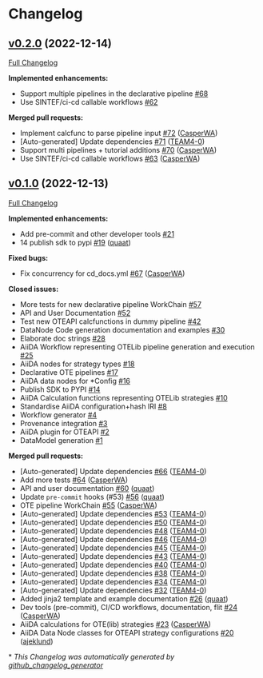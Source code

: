 # Changelog

## [v0.2.0](https://github.com/H2020-OpenModel/WP3-WrapperSDK/tree/v0.2.0) (2022-12-14)

[Full Changelog](https://github.com/H2020-OpenModel/WP3-WrapperSDK/compare/v0.1.0...v0.2.0)

**Implemented enhancements:**

- Support multiple pipelines in the declarative pipeline [\#68](https://github.com/H2020-OpenModel/WP3-WrapperSDK/issues/68)
- Use SINTEF/ci-cd callable workflows [\#62](https://github.com/H2020-OpenModel/WP3-WrapperSDK/issues/62)

**Merged pull requests:**

- Implement calcfunc to parse pipeline input [\#72](https://github.com/H2020-OpenModel/WP3-WrapperSDK/pull/72) ([CasperWA](https://github.com/CasperWA))
- \[Auto-generated\] Update dependencies [\#71](https://github.com/H2020-OpenModel/WP3-WrapperSDK/pull/71) ([TEAM4-0](https://github.com/TEAM4-0))
- Support multi pipelines + tutorial additions [\#70](https://github.com/H2020-OpenModel/WP3-WrapperSDK/pull/70) ([CasperWA](https://github.com/CasperWA))
- Use SINTEF/ci-cd callable workflows [\#63](https://github.com/H2020-OpenModel/WP3-WrapperSDK/pull/63) ([CasperWA](https://github.com/CasperWA))

## [v0.1.0](https://github.com/H2020-OpenModel/WP3-WrapperSDK/tree/v0.1.0) (2022-12-13)

[Full Changelog](https://github.com/H2020-OpenModel/WP3-WrapperSDK/compare/9357d7a1fe585f1b2d13c5e05352ca3a6353383c...v0.1.0)

**Implemented enhancements:**

- Add pre-commit and other developer tools [\#21](https://github.com/H2020-OpenModel/WP3-WrapperSDK/issues/21)
- 14 publish sdk to pypi [\#19](https://github.com/H2020-OpenModel/WP3-WrapperSDK/pull/19) ([quaat](https://github.com/quaat))

**Fixed bugs:**

- Fix concurrency for cd\_docs.yml [\#67](https://github.com/H2020-OpenModel/WP3-WrapperSDK/pull/67) ([CasperWA](https://github.com/CasperWA))

**Closed issues:**

- More tests for new declarative pipeline WorkChain [\#57](https://github.com/H2020-OpenModel/WP3-WrapperSDK/issues/57)
- API and User Documentation [\#52](https://github.com/H2020-OpenModel/WP3-WrapperSDK/issues/52)
- Test new OTEAPI calcfunctions in dummy pipeline [\#42](https://github.com/H2020-OpenModel/WP3-WrapperSDK/issues/42)
- DataNode Code generation documentation and examples [\#30](https://github.com/H2020-OpenModel/WP3-WrapperSDK/issues/30)
- Elaborate doc strings [\#28](https://github.com/H2020-OpenModel/WP3-WrapperSDK/issues/28)
- AiiDA Workflow representing OTELib pipeline generation and execution [\#25](https://github.com/H2020-OpenModel/WP3-WrapperSDK/issues/25)
- AiiDA nodes for strategy types [\#18](https://github.com/H2020-OpenModel/WP3-WrapperSDK/issues/18)
- Declarative OTE pipelines [\#17](https://github.com/H2020-OpenModel/WP3-WrapperSDK/issues/17)
- AiiDA data nodes for \*Config [\#16](https://github.com/H2020-OpenModel/WP3-WrapperSDK/issues/16)
- Publish SDK to PYPI [\#14](https://github.com/H2020-OpenModel/WP3-WrapperSDK/issues/14)
- AiiDA Calculation functions representing OTELib strategies [\#10](https://github.com/H2020-OpenModel/WP3-WrapperSDK/issues/10)
- Standardise AiiDA configuration+hash IRI [\#8](https://github.com/H2020-OpenModel/WP3-WrapperSDK/issues/8)
- Workflow generator  [\#4](https://github.com/H2020-OpenModel/WP3-WrapperSDK/issues/4)
- Provenance integration [\#3](https://github.com/H2020-OpenModel/WP3-WrapperSDK/issues/3)
- AiiDA plugin for OTEAPI [\#2](https://github.com/H2020-OpenModel/WP3-WrapperSDK/issues/2)
- DataModel generation [\#1](https://github.com/H2020-OpenModel/WP3-WrapperSDK/issues/1)

**Merged pull requests:**

- \[Auto-generated\] Update dependencies [\#66](https://github.com/H2020-OpenModel/WP3-WrapperSDK/pull/66) ([TEAM4-0](https://github.com/TEAM4-0))
- Add more tests [\#64](https://github.com/H2020-OpenModel/WP3-WrapperSDK/pull/64) ([CasperWA](https://github.com/CasperWA))
- API and user documentation [\#60](https://github.com/H2020-OpenModel/WP3-WrapperSDK/pull/60) ([quaat](https://github.com/quaat))
- Update `pre-commit` hooks \(\#53\) [\#56](https://github.com/H2020-OpenModel/WP3-WrapperSDK/pull/56) ([quaat](https://github.com/quaat))
- OTE pipeline WorkChain [\#55](https://github.com/H2020-OpenModel/WP3-WrapperSDK/pull/55) ([CasperWA](https://github.com/CasperWA))
- \[Auto-generated\] Update dependencies [\#53](https://github.com/H2020-OpenModel/WP3-WrapperSDK/pull/53) ([TEAM4-0](https://github.com/TEAM4-0))
- \[Auto-generated\] Update dependencies [\#50](https://github.com/H2020-OpenModel/WP3-WrapperSDK/pull/50) ([TEAM4-0](https://github.com/TEAM4-0))
- \[Auto-generated\] Update dependencies [\#48](https://github.com/H2020-OpenModel/WP3-WrapperSDK/pull/48) ([TEAM4-0](https://github.com/TEAM4-0))
- \[Auto-generated\] Update dependencies [\#46](https://github.com/H2020-OpenModel/WP3-WrapperSDK/pull/46) ([TEAM4-0](https://github.com/TEAM4-0))
- \[Auto-generated\] Update dependencies [\#45](https://github.com/H2020-OpenModel/WP3-WrapperSDK/pull/45) ([TEAM4-0](https://github.com/TEAM4-0))
- \[Auto-generated\] Update dependencies [\#43](https://github.com/H2020-OpenModel/WP3-WrapperSDK/pull/43) ([TEAM4-0](https://github.com/TEAM4-0))
- \[Auto-generated\] Update dependencies [\#40](https://github.com/H2020-OpenModel/WP3-WrapperSDK/pull/40) ([TEAM4-0](https://github.com/TEAM4-0))
- \[Auto-generated\] Update dependencies [\#38](https://github.com/H2020-OpenModel/WP3-WrapperSDK/pull/38) ([TEAM4-0](https://github.com/TEAM4-0))
- \[Auto-generated\] Update dependencies [\#34](https://github.com/H2020-OpenModel/WP3-WrapperSDK/pull/34) ([TEAM4-0](https://github.com/TEAM4-0))
- \[Auto-generated\] Update dependencies [\#32](https://github.com/H2020-OpenModel/WP3-WrapperSDK/pull/32) ([TEAM4-0](https://github.com/TEAM4-0))
- Added jinja2 template and example documentation [\#26](https://github.com/H2020-OpenModel/WP3-WrapperSDK/pull/26) ([quaat](https://github.com/quaat))
- Dev tools \(pre-commit\), CI/CD workflows, documentation, flit [\#24](https://github.com/H2020-OpenModel/WP3-WrapperSDK/pull/24) ([CasperWA](https://github.com/CasperWA))
- AiiDA calculations for OTE\(lib\) strategies [\#23](https://github.com/H2020-OpenModel/WP3-WrapperSDK/pull/23) ([CasperWA](https://github.com/CasperWA))
- AiiDA Data Node classes for OTEAPI strategy configurations [\#20](https://github.com/H2020-OpenModel/WP3-WrapperSDK/pull/20) ([ajeklund](https://github.com/ajeklund))



\* *This Changelog was automatically generated by [github_changelog_generator](https://github.com/github-changelog-generator/github-changelog-generator)*
